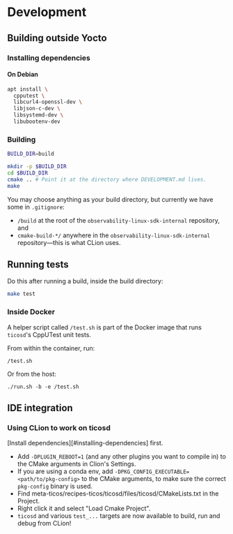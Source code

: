 # Development

## Building outside Yocto

### Installing dependencies

#### On Debian

```sh
apt install \
  cpputest \
  libcurl4-openssl-dev \
  libjson-c-dev \
  libsystemd-dev \
  libubootenv-dev
```

### Building

```sh
BUILD_DIR=build

mkdir -p $BUILD_DIR
cd $BUILD_DIR
cmake .. # Point it at the directory where DEVELOPMENT.md lives.
make
```

You may choose anything as your build directory, but currently we have some in
`.gitignore`:

- `/build` at the root of the `observability-linux-sdk-internal` repository, and
- `cmake-build-*/` anywhere in the `observability-linux-sdk-internal` repository—this
  is what CLion uses.

## Running tests

Do this after running a build, inside the build directory:

```sh
make test
```

### Inside Docker

A helper script called `/test.sh` is part of the Docker image that runs
`ticosd`'s CppUTest unit tests.

From within the container, run:

```console
/test.sh
```

Or from the host:

```console
./run.sh -b -e /test.sh
```

## IDE integration

### Using CLion to work on ticosd

[Install dependencies][#installing-dependencies] first.

- Add `-DPLUGIN_REBOOT=1` (and any other plugins you want to compile in) to the
  CMake arguments in Clion's Settings.
- If you are using a conda env, add
  `-DPKG_CONFIG_EXECUTABLE=<path/to/pkg-config>` to the CMake arguments, to make
  sure the correct `pkg-config` binary is used.
- Find meta-ticos/recipes-ticos/ticosd/files/ticosd/CMakeLists.txt
  in the Project.
- Right click it and select "Load Cmake Project".
- `ticosd` and various `test_...` targets are now available to build, run and
  debug from CLion!
